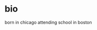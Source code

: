 <!DOCTYPE html>

 <html>
 
  <head>
  <tittle> <H1> bio </H1> </tittle>
  </head>
  
  <body>
  born in chicago attending school in boston
  </body>
 
 </html>
